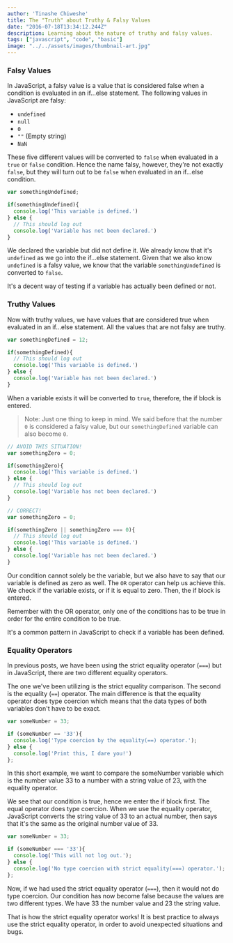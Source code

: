 ```yaml
---
author: 'Tinashe Chiweshe'
title: The "Truth" about Truthy & Falsy Values
date: "2016-07-18T13:34:12.244Z"
description: Learning about the nature of truthy and falsy values.
tags: ["javascript", "code", "basic"]
image: "../../assets/images/thumbnail-art.jpg"
---
```


### Falsy Values

In JavaScript, a falsy value is a value that is considered false when a 
condition is evaluated in an if...else statement. The following values in 
JavaScript are falsy:

- `undefined`
- `null`
- `0` 
- `""` (Empty string)
- `NaN`

These five different values will be converted to `false` when evaluated in a 
`true` or `false` condition. Hence the name falsy, however, they're not 
exactly `false`, but they will turn out to be `false` when evaluated in an 
if...else condition.

```js
var somethingUndefined;

if(somethingUndefined){
  console.log('This variable is defined.')
} else {
  // This should log out
  console.log('Variable has not been declared.')
}
```

We declared the variable but did not define it. We already know that it's 
`undefined` as we go into the if...else statement. Given that we also know 
`undefined` is a falsy value, we know that the variable `somethingUndefined` is 
converted to `false`.

It's a decent way of testing if a variable has actually been defined or not.

### Truthy Values

Now with truthy values, we have values that are considered true when evaluated 
in an if...else statement. All the values that are not falsy are truthy.

```js
var somethingDefined = 12;

if(somethingDefined){
  // This should log out
  console.log('This variable is defined.')
} else {
  console.log('Variable has not been declared.')
}
```

When a variable exists it will be converted to `true`, therefore, 
the if block is entered.

> Note: Just one thing to keep in mind. We said before that the number `0` is 
> considered a falsy value, but our `somethingDefined` variable can also become 
> `0`.

```js
// AVOID THIS SITUATION!
var somethingZero = 0;

if(somethingZero){
  console.log('This variable is defined.')
} else {
  // This should log out
  console.log('Variable has not been declared.')
}

// CORRECT!
var somethingZero = 0;

if(somethingZero || somethingZero === 0){
  // This should log out
  console.log('This variable is defined.')
} else {
  console.log('Variable has not been declared.')
}
```

Our condition cannot solely be the variable, but we also have to say that our 
variable is defined as zero as well. The `OR` operator can help us achieve 
this. We check if the variable exists, or if it is equal to zero. Then, the 
if block is entered.

Remember with the OR operator, only one of the conditions has to be true in 
order for the entire condition to be true.

It's a common pattern in JavaScript to check if a variable has been defined.

### Equality Operators

In previous posts, we have been using the strict equality operator (`===`) but 
in JavaScript, there are two different equality operators.

The one we've been utilizing is the strict equality comparison. The second is 
the equality (`==`) operator. The main difference is that the equality operator 
does type coercion which means that the data types of both variables don't 
have to be exact.

```js
var someNumber = 33;

if (someNumber == '33'){
  console.log('Type coercion by the equality(==) operator.');
} else {
  console.log('Print this, I dare you!')
};
```

In this short example, we want to compare the someNumber variable which is the 
number value 33 to a number with a string value of 23, with the equality 
operator.

We see that our condition is true, hence we enter the if block first. The 
equal operator does type coercion. When we use the equality operator, 
JavaScript converts the string value of 33 to an actual number, then says that 
it's the same as the original number value of 33.

```js
var someNumber = 33;

if (someNumber === '33'){
  console.log('This will not log out.');
} else {
  console.log('No type coercion with strict equality(===) operator.');
};
```

Now, if we had used the strict equality operator (`===`), then it would not do 
type coercion. Our condition has now become false because the values are two 
different types. We have 33 the number value and 23 the string value.

That is how the strict equality operator works! It is best practice to always 
use the strict equality operator, in order to avoid unexpected situations and 
bugs.